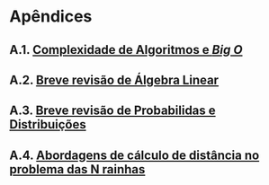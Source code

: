 # Apêndices


## A.1. [Complexidade de Algoritmos e *Big O*](a-1.md)

## A.2. [Breve revisão de Álgebra Linear](a-2.md)

## A.3. [Breve revisão de Probabilidas e Distribuições](a-3.md)

## A.4. [Abordagens de cálculo de distância no problema das N rainhas](a-4.md)
